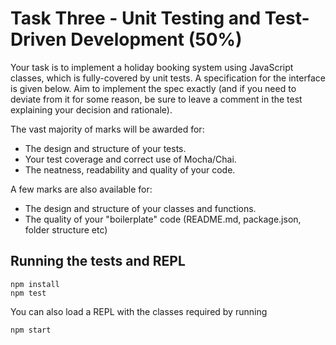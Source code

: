 # Task Three - Unit Testing and Test-Driven Development (50%)

Your task is to implement a holiday booking system using JavaScript classes, which is fully-covered by unit tests. A specification for the interface is given below. Aim to implement the spec exactly (and if you need to deviate from it for some reason, be sure to leave a comment in the test explaining your decision and rationale).

The vast majority of marks will be awarded for:

- The design and structure of your ​tests​​.
- Your test ​coverage​​ and correct use of Mocha/Chai.
- The neatness, readability and quality of your code.

A few marks are also available for:

- The design and structure of your classes and functions.
- The quality of your "boilerplate" code (README.md, package.json, folder structure etc)

## Running the tests and REPL

```shell
npm install
npm test
```

You can also load a REPL with the classes required by running

```
npm start
```
